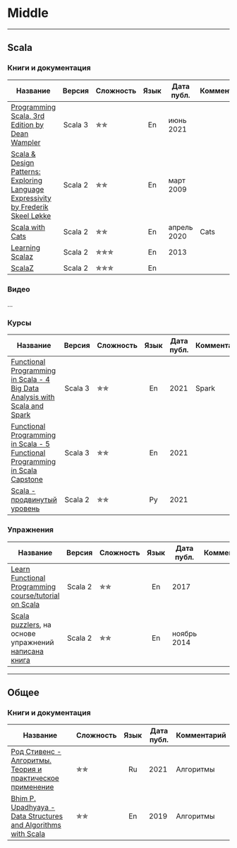 # Middle

--- 

## Scala

### Книги и документация

| Название                                                                                                                                                  |  Версия  | Сложность                | Язык | Дата публ.  | Комментарий |
|-----------------------------------------------------------------------------------------------------------------------------------------------------------|:--------:|--------------------------|:----:|-------------|-------------|
| [Programming Scala, 3rd Edition by Dean Wampler](https://deanwampler.github.io/books/programmingscala.html)                                               | Scala 3  | &#10031;&#10031;         |  En  | июнь 2021   |             |
| [Scala & Design Patterns: Exploring Language Expressivity by Frederik Skeel Løkke](https://www.scala-lang.org/old/sites/default/files/FrederikThesis.pdf) | Scala 2  | &#10031;&#10031;         |  En  | март 2009   |             |
| [Scala with Cats](https://www.scalawithcats.com/)                                                                                                         | Scala 2  | &#10031;&#10031;         |  En  | апрель 2020 | Cats        |
| [Learning Scalaz](http://eed3si9n.com/learning-scalaz/)                                                                                                   | Scala 2  | &#10031;&#10031;&#10031; |  En  | 2013        |             |
| [ScalaZ](https://scalaz.github.io/7/)                                                                                                                     | Scala 2  | &#10031;&#10031;&#10031; |  En  |             |             |

### Видео

...

### Курсы

| Название                                                                                                                          |  Версия  | Сложность        | Язык | Дата публ. | Комментарий |
|-----------------------------------------------------------------------------------------------------------------------------------|:--------:|------------------|:----:|------------|-------------|
| [Functional Programming in Scala - 4 Big Data Analysis with Scala and Spark](https://www.coursera.org/learn/scala-spark-big-data) | Scala 3  | &#10031;&#10031; |  En  | 2021       | Spark       |
| [Functional Programming in Scala - 5 Functional Programming in Scala Capstone](https://www.coursera.org/learn/scala-capstone)     | Scala 3  | &#10031;&#10031; |  En  | 2021       |             |
| [Scala - продвинутый уровень](https://stepik.org/course/92864/promo)                                                              | Scala 2  | &#10031;&#10031; |  Ру  | 2021       |             |

### Упражнения

| Название                                                                                                                                  |  Версия  | Сложность                | Язык | Дата публ.  | Комментарий |
|-------------------------------------------------------------------------------------------------------------------------------------------|:--------:|--------------------------|:----:|-------------|-------------|
| [Learn Functional Programming course/tutorial on Scala](https://github.com/dehun/learn-fp)                                                | Scala 2  | &#10031;&#10031;         |  En  | 2017        |             |
| [Scala puzzlers](https://scalapuzzlers.com/index.html), на основе упражнений [написана книга](https://www.artima.com/shop/scala_puzzlers) | Scala 2  | &#10031;&#10031;         |  En  | ноябрь 2014 |             |

--- 

## Общее

### Книги и документация

| Название                                                                                                                                               | Сложность        | Язык | Дата публ. | Комментарий |
|--------------------------------------------------------------------------------------------------------------------------------------------------------|------------------|:----:|------------|-------------|
| [Род Стивенс - Алгоритмы. Теория и практическое применение](https://eksmo.ru/book/algoritmy-teoriya-i-prakticheskoe-primenenie-2-e-izdanie-ITD1210854) | &#10031;&#10031; |  Ru  | 2021       |  Алгоритмы  |
| [Bhim P. Upadhyaya - Data Structures and Algorithms with Scala](https://link.springer.com/book/10.1007/978-3-030-12561-5)                              | &#10031;&#10031; |  En  | 2019       |  Алгоритмы  |
